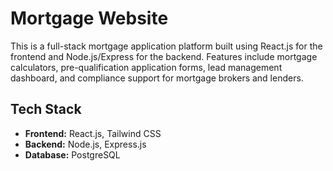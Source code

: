 # Mortgage Website

This is a full-stack mortgage application platform built using React.js for the frontend and Node.js/Express for the backend. Features include mortgage calculators, pre-qualification application forms, lead management dashboard, and compliance support for mortgage brokers and lenders.

## Tech Stack

- **Frontend:** React.js, Tailwind CSS
- **Backend:** Node.js, Express.js
- **Database:** PostgreSQL
